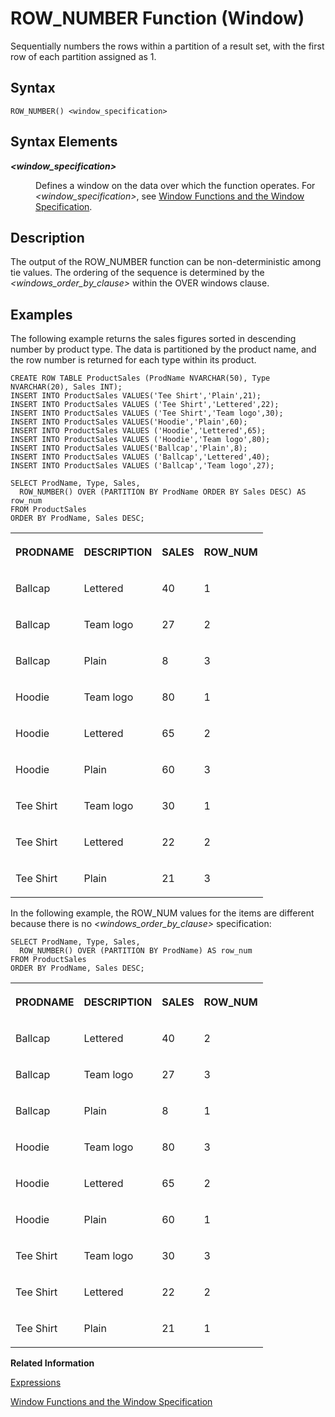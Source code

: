 <!-- loio87f0d4985c4a49bfb64682dcb325173d -->

# ROW\_NUMBER Function \(Window\)

Sequentially numbers the rows within a partition of a result set, with the first row of each partition assigned as 1.



<a name="loio87f0d4985c4a49bfb64682dcb325173d__sql_function_abs_1sql_function_abs_syntax"/>

## Syntax

```
ROW_NUMBER() <window_specification>
```



<a name="loio87f0d4985c4a49bfb64682dcb325173d__section_x35_bdq_4fb"/>

## Syntax Elements


<dl>
<dt><b>

*<window\_specification\>*

</b></dt>
<dd>

Defines a window on the data over which the function operates. For *<window\_specification\>*, see [Window Functions and the Window Specification](window-functions-and-the-window-specification-20a3533.md).



</dd>
</dl>



<a name="loio87f0d4985c4a49bfb64682dcb325173d__sql_function_abs_1sql_function_abs_description"/>

## Description

The output of the ROW\_NUMBER function can be non-deterministic among tie values. The ordering of the sequence is determined by the *<windows\_order\_by\_clause\>* within the OVER windows clause.



<a name="loio87f0d4985c4a49bfb64682dcb325173d__sql_function_abs_1sql_function_abs_examples"/>

## Examples

The following example returns the sales figures sorted in descending number by product type. The data is partitioned by the product name, and the row number is returned for each type within its product.

```
CREATE ROW TABLE ProductSales (ProdName NVARCHAR(50), Type NVARCHAR(20), Sales INT);
INSERT INTO ProductSales VALUES('Tee Shirt','Plain',21);
INSERT INTO ProductSales VALUES ('Tee Shirt','Lettered',22);
INSERT INTO ProductSales VALUES ('Tee Shirt','Team logo',30);
INSERT INTO ProductSales VALUES('Hoodie','Plain',60);
INSERT INTO ProductSales VALUES ('Hoodie','Lettered',65);
INSERT INTO ProductSales VALUES ('Hoodie','Team logo',80);
INSERT INTO ProductSales VALUES('Ballcap','Plain',8);
INSERT INTO ProductSales VALUES ('Ballcap','Lettered',40);
INSERT INTO ProductSales VALUES ('Ballcap','Team logo',27);

SELECT ProdName, Type, Sales,
  ROW_NUMBER() OVER (PARTITION BY ProdName ORDER BY Sales DESC) AS row_num
FROM ProductSales
ORDER BY ProdName, Sales DESC;

```


<table>
<tr>
<th valign="top">

PRODNAME

</th>
<th valign="top">

DESCRIPTION

</th>
<th valign="top">

SALES

</th>
<th valign="top">

ROW\_NUM

</th>
</tr>
<tr>
<td valign="top">

Ballcap

</td>
<td valign="top">

Lettered

</td>
<td valign="top">

40

</td>
<td valign="top">

1

</td>
</tr>
<tr>
<td valign="top">

Ballcap

</td>
<td valign="top">

Team logo

</td>
<td valign="top">

27

</td>
<td valign="top">

2

</td>
</tr>
<tr>
<td valign="top">

Ballcap

</td>
<td valign="top">

Plain

</td>
<td valign="top">

8

</td>
<td valign="top">

3

</td>
</tr>
<tr>
<td valign="top">

Hoodie

</td>
<td valign="top">

Team logo

</td>
<td valign="top">

80

</td>
<td valign="top">

1

</td>
</tr>
<tr>
<td valign="top">

Hoodie

</td>
<td valign="top">

Lettered

</td>
<td valign="top">

65

</td>
<td valign="top">

2

</td>
</tr>
<tr>
<td valign="top">

Hoodie

</td>
<td valign="top">

Plain

</td>
<td valign="top">

60

</td>
<td valign="top">

3

</td>
</tr>
<tr>
<td valign="top">

Tee Shirt

</td>
<td valign="top">

Team logo

</td>
<td valign="top">

30

</td>
<td valign="top">

1

</td>
</tr>
<tr>
<td valign="top">

Tee Shirt

</td>
<td valign="top">

Lettered

</td>
<td valign="top">

22

</td>
<td valign="top">

2

</td>
</tr>
<tr>
<td valign="top">

Tee Shirt

</td>
<td valign="top">

Plain

</td>
<td valign="top">

21

</td>
<td valign="top">

3

</td>
</tr>
</table>

In the following example, the ROW\_NUM values for the items are different because there is no *<windows\_order\_by\_clause\>* specification:

```
SELECT ProdName, Type, Sales,
  ROW_NUMBER() OVER (PARTITION BY ProdName) AS row_num
FROM ProductSales
ORDER BY ProdName, Sales DESC;

```


<table>
<tr>
<th valign="top">

PRODNAME

</th>
<th valign="top">

DESCRIPTION

</th>
<th valign="top">

SALES

</th>
<th valign="top">

ROW\_NUM

</th>
</tr>
<tr>
<td valign="top">

Ballcap

</td>
<td valign="top">

Lettered

</td>
<td valign="top">

40

</td>
<td valign="top">

2

</td>
</tr>
<tr>
<td valign="top">

Ballcap

</td>
<td valign="top">

Team logo

</td>
<td valign="top">

27

</td>
<td valign="top">

3

</td>
</tr>
<tr>
<td valign="top">

Ballcap

</td>
<td valign="top">

Plain

</td>
<td valign="top">

8

</td>
<td valign="top">

1

</td>
</tr>
<tr>
<td valign="top">

Hoodie

</td>
<td valign="top">

Team logo

</td>
<td valign="top">

80

</td>
<td valign="top">

3

</td>
</tr>
<tr>
<td valign="top">

Hoodie

</td>
<td valign="top">

Lettered

</td>
<td valign="top">

65

</td>
<td valign="top">

2

</td>
</tr>
<tr>
<td valign="top">

Hoodie

</td>
<td valign="top">

Plain

</td>
<td valign="top">

60

</td>
<td valign="top">

1

</td>
</tr>
<tr>
<td valign="top">

Tee Shirt

</td>
<td valign="top">

Team logo

</td>
<td valign="top">

30

</td>
<td valign="top">

3

</td>
</tr>
<tr>
<td valign="top">

Tee Shirt

</td>
<td valign="top">

Lettered

</td>
<td valign="top">

22

</td>
<td valign="top">

2

</td>
</tr>
<tr>
<td valign="top">

Tee Shirt

</td>
<td valign="top">

Plain

</td>
<td valign="top">

21

</td>
<td valign="top">

1

</td>
</tr>
</table>

**Related Information**  


[Expressions](../expressions-20a4389.md "An expression is a clause that can be evaluated to return values.")

[Window Functions and the Window Specification](window-functions-and-the-window-specification-20a3533.md "Window functions allow you to perform analytic operations over a set of input rows.")

